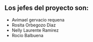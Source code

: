 ## Los jefes del proyecto son:

* Avimael gervacio requena
* Rosita Orbegozo Diaz
* Nelly Laurente Ramirez
* Rocio Balbuena 

